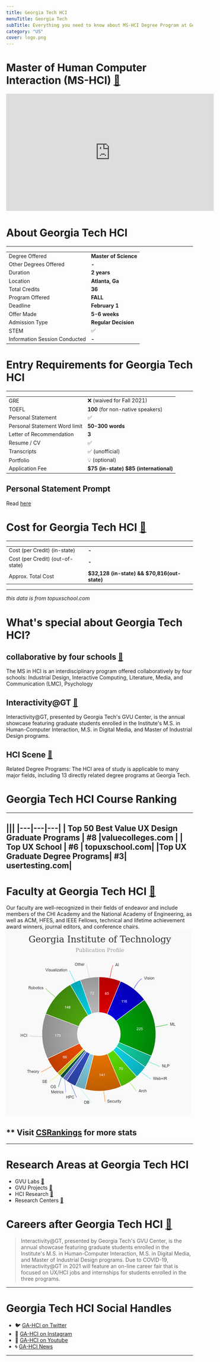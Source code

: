 ```yaml
---
title: Georgia Tech HCI
menuTitle: Georgia Tech
subTitle: Everything you need to know about MS-HCI Degree Program at Georgia Tech, one of the best UX / HCI masters, PHD program in Human Computer Interaction, UX Research & UX Design in United States.
category: "US"
cover: logo.png
---
```


# Master of Human Computer Interaction (MS-HCI) [🔗](http://mshci.gatech.edu/)
<iframe width="560" height="315" src="https://www.youtube.com/embed/6kylRHpYw6E" frameborder="0" allow="accelerometer; autoplay; clipboard-write; encrypted-media; gyroscope; picture-in-picture" allowfullscreen></iframe>

# About Georgia Tech HCI
---
|   |   |
|---|---|
| Degree Offered |  **Master of Science** |
| Other Degrees Offered| **-**|
| Duration       | **2 years**                      |
| Location       | **Atlanta, Ga**          |
| Total Credits  | **36**                           | 
| Program Offered| **FALL**|
|Deadline| **February 1**  |
|Offer Made| **5-6 weeks**|
|Admission Type| **Regular Decision** |
|STEM| ✅ |
|Information Session Conducted| **-** |


# Entry Requirements for Georgia Tech HCI
---
|   |   |
|---|---|
| GRE | ❌ (waived for Fall 2021)|
| TOEFL       | **100** (for non-native speakers)|
| Personal Statement       | ✅          |
|Personal Statement Word limit| **50-300 words** |
| Letter of Recommendation  | **3**                           | 
|Resume / CV|✅|
|Transcripts|✅ (unofficial) |
|Portfolio|💡 (optional) |
|Application Fee| **$75 (in-state) $85 (international)** |



## Personal Statement Prompt
Read [here](https://admission.gatech.edu/first-year/personal-essays)

# Cost for Georgia Tech HCI [🔗](http://www.bursar.gatech.edu/content/tuition-fees)
---
|   |   |
|---|---|
| Cost (per Credit) (in-state)      | **-**          |
| Cost (per Credit) (out-of-state)      | **-**      |
|Approx. Total Cost| **$32,128 (in-state) && $70,816(out-state)**|
---
*this data is from topuxschool.com*


# What's special about Georgia Tech HCI?

## collaborative by four schools [🔗](https://mshci.gatech.edu/program/about)
The MS in HCI is an interdisciplinary program offered collaboratively by four schools: Industrial Design, Interactive Computing, Literature, Media, and Communication (LMC), Psychology



## Interactivity@GT [🔗](http://interactivity.cc.gatech.edu/)
Interactivity@GT, presented by Georgia Tech's GVU Center, is the annual showcase featuring graduate students enrolled in the Institute's M.S. in Human-Computer Interaction, M.S. in Digital Media, and Master of Industrial Design programs. 

## HCI Scene [🔗](https://mshci.gatech.edu/industry/HCIscene)
Related Degree Programs: The HCI area of study is applicable to many major fields, including 13 directly related degree programs at Georgia Tech.


# Georgia Tech HCI Course Ranking
---
|||
|---|---|---|
| Top 50 Best Value UX Design Graduate Programs  | **#8**  |valuecolleges.com | 
| Top UX School      | **#6**      | topuxschool.com|
|Top UX Graduate Degree Programs| **#3**| usertesting.com|
---

# Faculty at Georgia Tech HCI [🔗](https://mshci.gatech.edu/faculty) 
Our faculty are well-recognized in their fields of endeavor and include members of the CHI Academy and the National Academy of Engineering, as well as ACM, HFES, and IEEE Fellows, technical and lifetime achievement award winners, journal editors, and conference chairs.
![research_stats](research_stats.png)

## ** Visit [CSRankings](http://csrankings.org/#/index?all&us) for more stats 

---
# Research Areas at Georgia Tech HCI
* GVU Labs [🔗](http://gvu.gatech.edu/research/labs )
* GVU Projects [🔗](http://gvu.gatech.edu/research/projects)
* HCI Research [🔗](https://mshci.gatech.edu/research/centers)
* Research Centers [🔗](https://mshci.gatech.edu/research/research_centers)


# Careers after Georgia Tech HCI  [🔗](http://interactivity.cc.gatech.edu/)
> Interactivity@GT, presented by Georgia Tech's GVU Center, is the annual showcase featuring graduate students enrolled in the Institute's M.S. in Human-Computer Interaction, M.S. in Digital Media, and Master of Industrial Design programs. Due to COVID-19, Interactivity@GT in 2021 will feature an on-line career fair that is focused on UX/HCI jobs and internships for students enrolled in the three programs. 

---
# Georgia Tech HCI Social Handles

* 🐦  [GA-HCI on Twitter ](https://twitter.com/gthci?lang=en)  
* 💢  [GA-HCI on Instagram ](https://www.instagram.com/georgiatechhci/) 
* 🛑  [GA-HCI on Youtube](https://www.youtube.com/channel/UC2AT69b1caaV-GSY2cVvNQA/featured)
* 🌀  [GA-HCI News](https://mshci.gatech.edu/news_events)

---















